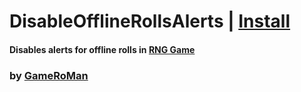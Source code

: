 # DisableOfflineRollsAlerts | [Install](https://github.com/GameRoMan/wildwest/raw/refs/heads/main/rng_game/DisableOfflineRollsAlerts/index.user.js)

#### Disables alerts for offline rolls in [RNG Game](https://www.wildwest.gg/g/k4fDoSDdulAm)

### by [GameRoMan](https://github.com/GameRoMan)

